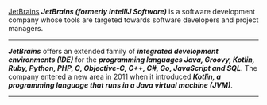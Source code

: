 [JetBrains](JetBrains.png)
***JetBrains (formerly IntelliJ Software)*** is a software development company whose tools are targeted towards software developers and project managers. 

---

***JetBrains*** offers an extended family of ***integrated development environments (IDE)*** for the ***programming languages Java, Groovy, Kotlin, Ruby, Python, PHP, C, Objective-C, C++, C#, Go, JavaScript and SQL***. The company entered a new area in 2011 when it introduced ***Kotlin, a programming language that runs in a Java virtual machine (JVM)***.

---
